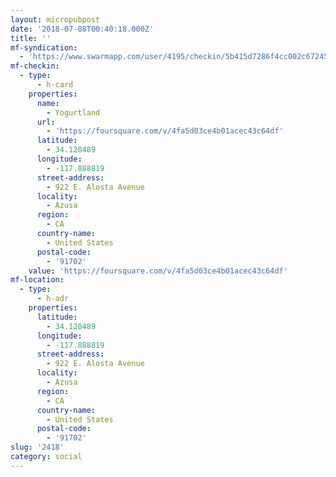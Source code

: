 ```yaml
---
layout: micropubpost
date: '2018-07-08T00:40:18.000Z'
title: ''
mf-syndication:
  - 'https://www.swarmapp.com/user/4195/checkin/5b415d7286f4cc002c672452'
mf-checkin:
  - type:
      - h-card
    properties:
      name:
        - Yogurtland
      url:
        - 'https://foursquare.com/v/4fa5d03ce4b01acec43c64df'
      latitude:
        - 34.128489
      longitude:
        - -117.888819
      street-address:
        - 922 E. Alosta Avenue
      locality:
        - Azusa
      region:
        - CA
      country-name:
        - United States
      postal-code:
        - '91702'
    value: 'https://foursquare.com/v/4fa5d03ce4b01acec43c64df'
mf-location:
  - type:
      - h-adr
    properties:
      latitude:
        - 34.128489
      longitude:
        - -117.888819
      street-address:
        - 922 E. Alosta Avenue
      locality:
        - Azusa
      region:
        - CA
      country-name:
        - United States
      postal-code:
        - '91702'
slug: '2418'
category: social
---
```

